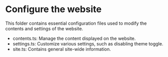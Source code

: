 # Configure the website

This folder contains essential configuration files used to modify the contents and settings of the website.

- contents.ts: Manage the content displayed on the website.
- settings.ts: Customize various settings, such as disabling theme toggle.
- site.ts: Contains general site-wide information.
